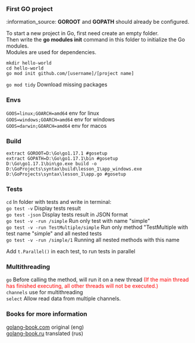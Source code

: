 ### First GO project

<p>
    :information_source: <b>GOROOT</b> and <b>GOPATH</b> should already be configured.
</p>

<p>
To start a new project in Go, first need create an empty folder.<br>
Then write the <b>go modules init</b> command in this folder to initialize the Go modules.<br>
Modules are used for dependencies.
</p>

`mkdir hello-world` \
`cd hello-world` \
`go mod init github.com/[username]/[project name]`

`go mod tidy` Download missing packages

### Envs
`GOOS=linux;GOARCH=amd64` env for linux\
`GOOS=windows;GOARCH=amd64` env for windows\
`GOOS=darwin;GOARCH=amd64` env for macos

### Build
`extract GOROOT=D:\Go\go1.17.1 #gosetup`\
`extract GOPATH=D:\Go\go1.17.1\bin #gosetup`\
`D:\Go\go1.17.1\bin\go.exe build -o D:\GoProjects\syntax\build\lesson_1\app_windows.exe D:\GoProjects\syntax\lesson_1\app.go #gosetup`

### Tests
`cd` In folder with tests and write in terminal: \
`go test -v` Display tests result \
`go test -json` Display tests result in JSON format \
`go test -v -run /simple` Run only test with name "simple" \
`go test -v -run TestMultiple/simple` Run only method "TestMultiple with test name "simple" and all nested tests \
`go test -v -run /simple/1` Running all nested methods with this name

Add `t.Parallel()` in each test, to run tests in parallel

### Multithreading
`go` Before calling the method, will run it on a new thread <font color="red">(If the main thread has finished executing, all other threads will not be executed.)</font> \
`channels` use for multithreading \
`select` Allow read data from multiple channels.

### Books for more information
[golang-book.com](https://golang-book.com) original (eng) \
[golang-book.ru](https://golang-book.ru) translated (rus)

